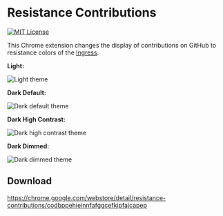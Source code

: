 Resistance Contributions
========================

[![MIT License](http://img.shields.io/badge/license-MIT-green.svg)](https://github.com/kubosho/resistance-contributions/blob/master/LICENSE.txt)

This Chrome extension changes the display of contributions on GitHub to resistance colors of the [Ingress](//www.ingress.com/).

**Light:**

![Light theme](https://cdn.jsdelivr.net/gh/kubosho/resistance-contributions@master/assets/screenshot/readme/light.png?version=2.1.0)

**Dark Default:**

![Dark default theme](https://cdn.jsdelivr.net/gh/kubosho/resistance-contributions@master/assets/screenshot/readme/dark_default.png?version=2.1.0)

**Dark High Contrast:**

![Dark high contrast theme](https://cdn.jsdelivr.net/gh/kubosho/resistance-contributions@master/assets/screenshot/readme/dark_high_contrast.png?version=2.1.0)

**Dark Dimmed:**

![Dark dimmed theme](https://cdn.jsdelivr.net/gh/kubosho/resistance-contributions@master/assets/screenshot/readme/dark_dimmed.png?version=2.1.0)

Download
--------

https://chrome.google.com/webstore/detail/resistance-contributions/codbppehieinnfafggcefkipfajcapep
